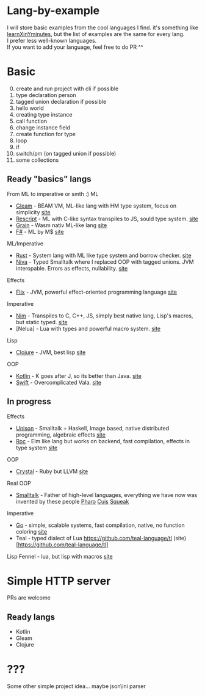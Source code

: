 # Lang-by-example
I will store basic examples from the cool languages ​I find.
it's something like [learnXinYminutes](https://learnxinyminutes.com/), but the list of examples are the same for every lang.  
I prefer less well-known languages.   
If you want to add your language, feel free to do PR ^^


# Basic
0) create and run project with cli if possible
1) type declaration person
2) tagged union declaration if possible
3) hello world
4) creating type instance
5) call function
6) change instance field
7) create function for type
8) loop
9) if
10) switch/pm (on tagged union if possible)
11) some collections


## Ready "basics" langs
From ML to imperative or smth :)
ML  
* [Gleam](https://github.com/gavr123456789/Lang-by-example/blob/master/Gleam/basic/src/basic.gleam) - BEAM VM, ML-like lang with HM type system, focus on simplicity [site](https://gleam.run/)
* [Rescript](https://github.com/gavr123456789/Lang-by-example/blob/master/Rescript/basic/src/Basic.res) - ML with C-like syntax transpiles to JS, sould type system. [site](https://rescript-lang.org/)
* [Grain](https://github.com/gavr123456789/Lang-by-example/blob/master/Grain/basic.gr) - Wasm nativ ML-like lang [site](https://grain-lang.org/)
* [F#](https://github.com/gavr123456789/Lang-by-example/blob/master/F%23/basic/Basic.fsx) - ML by M$ [site](https://fsharp.org/)

ML/Imperative
* [Rust](https://github.com/gavr123456789/Lang-by-example/blob/master/Rust/basic/src/main.rs) - System lang with ML like type system and borrow checker. [site](https://www.rust-lang.org/) 
* [Niva](https://github.com/gavr123456789/Lang-by-example/blob/master/Niva) - Typed Smalltalk where I replaced OOP with tagged unions. JVM interopable. Errors as effects, nullability. [site](https://gavr123456789.github.io/niva-site/reference.html)

Effects
* [Flix](https://github.com/gavr123456789/Lang-by-example/blob/master/Flix) - JVM, powerful effect-oriented programming language [site](https://flix.dev/)

Imperative
* [Nim](https://github.com/gavr123456789/Lang-by-example/tree/master/Nim) - Transpiles to C, C++, JS, simply best native lang, Lisp's macros, but static typed. [site](https://nim-lang.org/)
* [Nelua] - Lua with types and powerful macro system. [site](https://nelua.io/)

Lisp
* [Clojure](https://github.com/gavr123456789/Lang-by-example/tree/master/Clojure/simple) - JVM, best lisp [site](https://clojure.org/)

OOP 
* [Kotlin](https://github.com/gavr123456789/Lang-by-example/blob/master/Kotlin/basic/src/main/kotlin/Main.kt) - K goes after J, so its better than Java. [site](https://kotlinlang.org/)
* [Swift](https://github.com/gavr123456789/Lang-by-example/blob/master/Swift/basic/Sources/basic/main.swift) - Overcomplicated Vala. [site](https://developer.apple.com/swift/)


## In progress  
Effects  
* [Unison](https://github.com/gavr123456789/Lang-by-example/tree/master/Unison) - Smalltalk + Haskell, Image based, native distributed programming, algebraic effects [site](https://www.unison-lang.org/)
* [Roc](https://github.com/gavr123456789/Lang-by-example/tree/master/Roc) - Elm like lang but works on backend, fast compilation, effects in type system [site](https://www.roc-lang.org/)

OOP  
* [Crystal](https://github.com/gavr123456789/Lang-by-example/tree/master/Crystal) - Ruby but LLVM [site](https://crystal-lang.org/)

Real OOP
* [Smalltalk](https://github.com/gavr123456789/Lang-by-example/tree/master/Smalltalk) - Father of high-level languages, everything we have now was invented by these people [Pharo](https://pharo.org/) [Cuis](https://cuis.st/) [Squeak](https://squeak.org/)

Imperative  
* [Go](https://github.com/gavr123456789/Lang-by-example/blob/master/Go/Basic/main.go) - simple, scalable systems, fast compilation, native, no function coloring [site](https://go.dev/)
* Teal - typed dialect of Lua https://github.com/teal-language/tl (site)[https://github.com/teal-language/tl]

Lisp
Fennel - lua, but lisp with macros [site](https://fennel-lang.org/) 

# Simple HTTP server
PRs are welcome

## Ready langs
* Kotlin
* Gleam
* Clojure

# ???
Some other simple project idea... maybe json\ini parser
